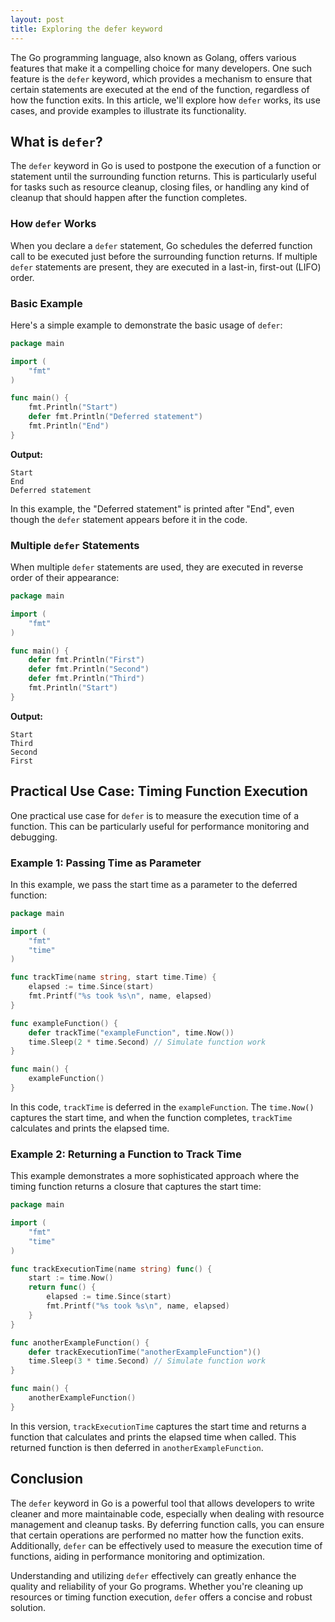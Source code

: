 ```yaml
---
layout: post
title: Exploring the defer keyword
---
```


The Go programming language, also known as Golang, offers various features that make it a compelling choice for many developers. One such feature is the `defer` keyword, which provides a mechanism to ensure that certain statements are executed at the end of the function, regardless of how the function exits. In this article, we'll explore how `defer` works, its use cases, and provide examples to illustrate its functionality.
<!--more-->
## What is `defer`?

The `defer` keyword in Go is used to postpone the execution of a function or statement until the surrounding function returns. This is particularly useful for tasks such as resource cleanup, closing files, or handling any kind of cleanup that should happen after the function completes.

### How `defer` Works

When you declare a `defer` statement, Go schedules the deferred function call to be executed just before the surrounding function returns. If multiple `defer` statements are present, they are executed in a last-in, first-out (LIFO) order.

### Basic Example

Here's a simple example to demonstrate the basic usage of `defer`:

```go
package main

import (
    "fmt"
)

func main() {
    fmt.Println("Start")
    defer fmt.Println("Deferred statement")
    fmt.Println("End")
}
```

**Output:**
```
Start
End
Deferred statement
```

In this example, the "Deferred statement" is printed after "End", even though the `defer` statement appears before it in the code.

### Multiple `defer` Statements

When multiple `defer` statements are used, they are executed in reverse order of their appearance:

```go
package main

import (
    "fmt"
)

func main() {
    defer fmt.Println("First")
    defer fmt.Println("Second")
    defer fmt.Println("Third")
    fmt.Println("Start")
}
```

**Output:**
```
Start
Third
Second
First
```

## Practical Use Case: Timing Function Execution

One practical use case for `defer` is to measure the execution time of a function. This can be particularly useful for performance monitoring and debugging.

### Example 1: Passing Time as Parameter

In this example, we pass the start time as a parameter to the deferred function:

```go
package main

import (
    "fmt"
    "time"
)

func trackTime(name string, start time.Time) {
    elapsed := time.Since(start)
    fmt.Printf("%s took %s\n", name, elapsed)
}

func exampleFunction() {
    defer trackTime("exampleFunction", time.Now())
    time.Sleep(2 * time.Second) // Simulate function work
}

func main() {
    exampleFunction()
}
```

In this code, `trackTime` is deferred in the `exampleFunction`. The `time.Now()` captures the start time, and when the function completes, `trackTime` calculates and prints the elapsed time.

### Example 2: Returning a Function to Track Time

This example demonstrates a more sophisticated approach where the timing function returns a closure that captures the start time:

```go
package main

import (
    "fmt"
    "time"
)

func trackExecutionTime(name string) func() {
    start := time.Now()
    return func() {
        elapsed := time.Since(start)
        fmt.Printf("%s took %s\n", name, elapsed)
    }
}

func anotherExampleFunction() {
    defer trackExecutionTime("anotherExampleFunction")()
    time.Sleep(3 * time.Second) // Simulate function work
}

func main() {
    anotherExampleFunction()
}
```

In this version, `trackExecutionTime` captures the start time and returns a function that calculates and prints the elapsed time when called. This returned function is then deferred in `anotherExampleFunction`.

## Conclusion

The `defer` keyword in Go is a powerful tool that allows developers to write cleaner and more maintainable code, especially when dealing with resource management and cleanup tasks. By deferring function calls, you can ensure that certain operations are performed no matter how the function exits. Additionally, `defer` can be effectively used to measure the execution time of functions, aiding in performance monitoring and optimization.

Understanding and utilizing `defer` effectively can greatly enhance the quality and reliability of your Go programs. Whether you're cleaning up resources or timing function execution, `defer` offers a concise and robust solution.